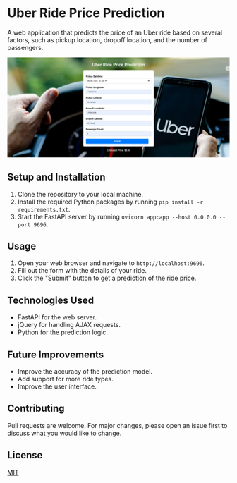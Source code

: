 # Uber Ride Price Prediction

A web application that predicts the price of an Uber ride based on several factors, such as pickup location, dropoff location, and the number of passengers.


![Demo Image](static/demo.png)

## Setup and Installation

1. Clone the repository to your local machine.
2. Install the required Python packages by running `pip install -r requirements.txt`.
3. Start the FastAPI server by running `uvicorn app:app --host 0.0.0.0 --port 9696`.

## Usage

1. Open your web browser and navigate to `http://localhost:9696`.
2. Fill out the form with the details of your ride.
3. Click the "Submit" button to get a prediction of the ride price.

## Technologies Used

- FastAPI for the web server.
- jQuery for handling AJAX requests.
- Python for the prediction logic.

## Future Improvements

- Improve the accuracy of the prediction model.
- Add support for more ride types.
- Improve the user interface.

## Contributing

Pull requests are welcome. For major changes, please open an issue first to discuss what you would like to change.

## License

[MIT](https://choosealicense.com/licenses/mit/)
